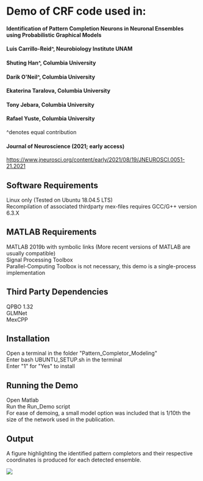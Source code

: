 # Demo of CRF code used in:

#### Identification of Pattern Completion Neurons in Neuronal Ensembles using Probabilistic Graphical Models
#### Luis Carrillo-Reid^, Neurobiology Institute UNAM
#### Shuting Han^, Columbia University
#### Darik O'Neil^, Columbia University
#### Ekaterina Taralova, Columbia University
#### Tony Jebara, Columbia University
#### Rafael Yuste, Columbia University
^denotes equal contribution
#### Journal of Neuroscience (2021; early access)
https://www.jneurosci.org/content/early/2021/08/19/JNEUROSCI.0051-21.2021





## Software Requirements
Linux only (Tested on Ubuntu 18.04.5 LTS)  
Recompilation of associated thirdparty mex-files requires GCC/G++ version 6.3.X  

## MATLAB Requirements
MATLAB 2019b with symbolic links (More recent versions of MATLAB are usually compatible)  
Signal Processing Toolbox  
Parallel-Computing Toolbox is not necessary, this demo is a single-process implementation  

## Third Party Dependencies
QPBO 1.32  
GLMNet  
MexCPP  

## Installation
Open a terminal in the folder "Pattern_Completor_Modeling"  
Enter bash UBUNTU_SETUP.sh in the terminal  
Enter "1" for "Yes" to install  

## Running the Demo
Open Matlab  
Run the Run_Demo script  
For ease of demoing, a small model option was included that is 1/10th the size of the network used in the publication. 

## Output
A figure highlighting the identified pattern completors and their respective coordinates is produced for each detected ensemble.
  
<img src="https://github.com/darikoneil/Identification-of-Pattern-Completion-Neurons-in-Neuronal-Ensembles-using-Probabilistic-Graphical-Mod/blob/main/Example.png">



